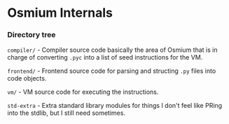 # Osmium Internals

### Directory tree

`compiler/` - Compiler source code
basically the area of Osmium that is in charge of converting `.pyc` into a list of seed instructions for the VM.

`frontend/` - Frontend source code
for parsing and structing `.py` files into code objects.

`vm/` - VM source code
for executing the instructions.

`std-extra` - Extra standard library modules
for things I don't feel like PRing into the stdlib, but I still need sometimes.
